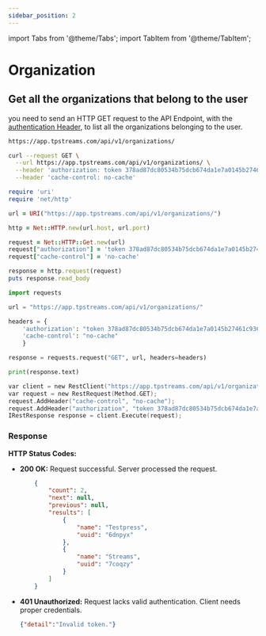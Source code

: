 ```yaml
---
sidebar_position: 2
---
```


import Tabs from '@theme/Tabs';
import TabItem from '@theme/TabItem';

# Organization

## Get all the organizations that belong to the user

you need to send an HTTP GET request to the API Endpoint, with the [authentication Header](../server-api/authentication.md), to list all the  organizations belonging to the user.

```bash
https://app.tpstreams.com/api/v1/organizations/
```

<Tabs>
<TabItem value="URL" label="cURL">

```bash
curl --request GET \
  --url https://app.tpstreams.com/api/v1/organizations/ \
  --header 'authorization: token 378ad87dc80534b75dcb674da1e7a0145b27461c936c4091c17546fdca6baac1' \
  --header 'cache-control: no-cache'
```

</TabItem>
<TabItem value="rb" label="Ruby">

``` rb
require 'uri'
require 'net/http'

url = URI("https://app.tpstreams.com/api/v1/organizations/")

http = Net::HTTP.new(url.host, url.port)

request = Net::HTTP::Get.new(url)
request["authorization"] = 'token 378ad87dc80534b75dcb674da1e7a0145b27461c936c4091c17546fdca6baac1'
request["cache-control"] = 'no-cache'

response = http.request(request)
puts response.read_body
```

</TabItem>
<TabItem value="py" label="Python">

```py
import requests

url = "https://app.tpstreams.com/api/v1/organizations/"

headers = {
    'authorization': "token 378ad87dc80534b75dcb674da1e7a0145b27461c936c4091c17546fdca6baac1",
    'cache-control': "no-cache"
    }

response = requests.request("GET", url, headers=headers)

print(response.text)

```


</TabItem>
<TabItem value="c" label="C#">

```c
var client = new RestClient("https://app.tpstreams.com/api/v1/organizations/");
var request = new RestRequest(Method.GET);
request.AddHeader("cache-control", "no-cache");
request.AddHeader("authorization", "token 378ad87dc80534b75dcb674da1e7a0145b27461c936c4091c17546fdca6baac1");
IRestResponse response = client.Execute(request);
```
</TabItem>
</Tabs>

### Response 


**HTTP Status Codes:**

- **200 OK:**
   Request successful. Server processed the request.

    ```json
        {
            "count": 2,
            "next": null,
            "previous": null,
            "results": [
                {
                    "name": "Testpress",
                    "uuid": "6dnpyx"
                },
                {
                    "name": "Streams",
                    "uuid": "7coqzy"
                }
            ]
        }
    ```

- **401 Unauthorized:**
   Request lacks valid authentication. Client needs proper credentials.

    ```json
    {"detail":"Invalid token."}
    ```
